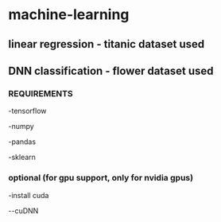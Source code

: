 # machine-learning

## linear regression - titanic dataset used

## DNN classification - flower dataset used

### REQUIREMENTS

-tensorflow

-numpy

-pandas

-sklearn

### optional (for gpu support, only for nvidia gpus)

-install cuda

--cuDNN
